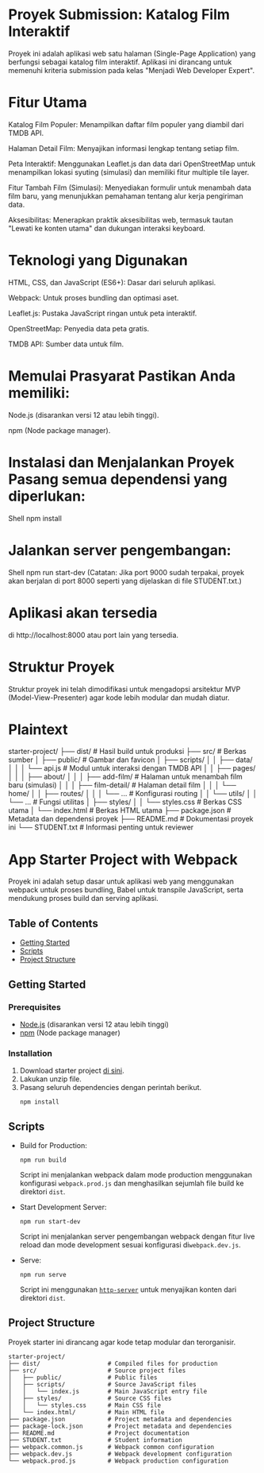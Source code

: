# Proyek Submission: Katalog Film Interaktif
Proyek ini adalah aplikasi web satu halaman (Single-Page Application) yang berfungsi sebagai katalog film interaktif. Aplikasi ini dirancang untuk memenuhi kriteria submission pada kelas "Menjadi Web Developer Expert".

# Fitur Utama
Katalog Film Populer: Menampilkan daftar film populer yang diambil dari TMDB API.

Halaman Detail Film: Menyajikan informasi lengkap tentang setiap film.

Peta Interaktif: Menggunakan Leaflet.js dan data dari OpenStreetMap untuk menampilkan lokasi syuting (simulasi) dan memiliki fitur multiple tile layer.

Fitur Tambah Film (Simulasi): Menyediakan formulir untuk menambah data film baru, yang menunjukkan pemahaman tentang alur kerja pengiriman data.

Aksesibilitas: Menerapkan praktik aksesibilitas web, termasuk tautan "Lewati ke konten utama" dan dukungan interaksi keyboard.

# Teknologi yang Digunakan
HTML, CSS, dan JavaScript (ES6+): Dasar dari seluruh aplikasi.

Webpack: Untuk proses bundling dan optimasi aset.

Leaflet.js: Pustaka JavaScript ringan untuk peta interaktif.

OpenStreetMap: Penyedia data peta gratis.

TMDB API: Sumber data untuk film.

# Memulai Prasyarat Pastikan Anda memiliki:

Node.js (disarankan versi 12 atau lebih tinggi).

npm (Node package manager).

# Instalasi dan Menjalankan Proyek Pasang semua dependensi yang diperlukan:

Shell
npm install
# Jalankan server pengembangan:
Shell
npm run start-dev
(Catatan: Jika port 9000 sudah terpakai, proyek akan berjalan di port 8000 seperti yang dijelaskan di file STUDENT.txt.)

# Aplikasi akan tersedia 
di http://localhost:8000 atau port lain yang tersedia.

# Struktur Proyek
Struktur proyek ini telah dimodifikasi untuk mengadopsi arsitektur MVP (Model-View-Presenter) agar kode lebih modular dan mudah diatur.

# Plaintext
starter-project/
├── dist/                     # Hasil build untuk produksi
├── src/                      # Berkas sumber
│   ├── public/               # Gambar dan favicon
│   ├── scripts/
│   │   ├── data/
│   │   │   └── api.js        # Modul untuk interaksi dengan TMDB API
│   │   ├── pages/
│   │   │   ├── about/
│   │   │   ├── add-film/     # Halaman untuk menambah film baru (simulasi)
│   │   │   ├── film-detail/  # Halaman detail film
│   │   │   └── home/
│   │   ├── routes/
│   │   │   └── ...           # Konfigurasi routing
│   │   └── utils/
│   │       └── ...           # Fungsi utilitas
│   ├── styles/
│   │   └── styles.css        # Berkas CSS utama
│   └── index.html            # Berkas HTML utama
├── package.json              # Metadata dan dependensi proyek
├── README.md                 # Dokumentasi proyek ini
└── STUDENT.txt               # Informasi penting untuk reviewer

# App Starter Project with Webpack

Proyek ini adalah setup dasar untuk aplikasi web yang menggunakan webpack untuk proses bundling, Babel untuk transpile JavaScript, serta mendukung proses build dan serving aplikasi.

## Table of Contents

- [Getting Started](#getting-started)
- [Scripts](#scripts)
- [Project Structure](#project-structure)

## Getting Started

### Prerequisites

- [Node.js](https://nodejs.org/) (disarankan versi 12 atau lebih tinggi)
- [npm](https://www.npmjs.com/) (Node package manager)

### Installation

1. Download starter project [di sini](https://raw.githubusercontent.com/dicodingacademy/a219-web-intermediate-labs/099-shared-files/starter-project-with-webpack.zip).
2. Lakukan unzip file.
3. Pasang seluruh dependencies dengan perintah berikut.
   ```shell
   npm install
   ```

## Scripts

- Build for Production:
  ```shell
  npm run build
  ```
  Script ini menjalankan webpack dalam mode production menggunakan konfigurasi `webpack.prod.js` dan menghasilkan sejumlah file build ke direktori `dist`.

- Start Development Server:
  ```shell
  npm run start-dev
  ```
  Script ini menjalankan server pengembangan webpack dengan fitur live reload dan mode development sesuai konfigurasi di`webpack.dev.js`.

- Serve:
  ```shell
  npm run serve
  ```
  Script ini menggunakan [`http-server`](https://www.npmjs.com/package/http-server) untuk menyajikan konten dari direktori `dist`.

## Project Structure

Proyek starter ini dirancang agar kode tetap modular dan terorganisir.

```text
starter-project/
├── dist/                   # Compiled files for production
├── src/                    # Source project files
│   ├── public/             # Public files
│   ├── scripts/            # Source JavaScript files
│   │   └── index.js        # Main JavaScript entry file
│   ├── styles/             # Source CSS files
│   │   └── styles.css      # Main CSS file
│   └── index.html/         # Main HTML file
├── package.json            # Project metadata and dependencies
├── package-lock.json       # Project metadata and dependencies
├── README.md               # Project documentation
├── STUDENT.txt             # Student information
├── webpack.common.js       # Webpack common configuration
├── webpack.dev.js          # Webpack development configuration
└── webpack.prod.js         # Webpack production configuration
```
